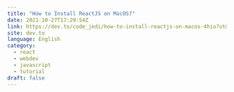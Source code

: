 ```yaml
---
title: "How to Install ReactJS on MacOS?"
date: 2021-10-27T17:29:54Z
link: https://dev.to/code_jedi/how-to-install-reactjs-on-macos-4hio?utm_medium=RSS&utm_source=news.12bit.vn
site: dev.to
language: English
category:
  - react
  - webdev
  - javascript
  - tutorial
draft: false
---
```

